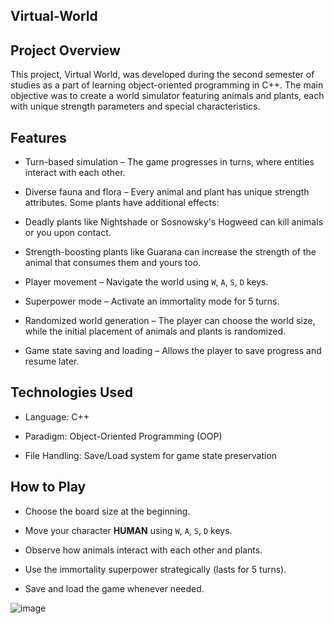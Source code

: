 ## Virtual-World

## Project Overview

This project, Virtual World, was developed during the second semester of studies as a part of learning object-oriented programming in C++. The main objective was to create a world simulator featuring animals and plants, each with unique strength parameters and special characteristics.

## Features

- Turn-based simulation – The game progresses in turns, where entities interact with each other.

- Diverse fauna and flora – Every animal and plant has unique strength attributes. Some plants have additional effects:

- Deadly plants like Nightshade or Sosnowsky's Hogweed can kill animals or you upon contact.

- Strength-boosting plants like Guarana can increase the strength of the animal that consumes them and yours too.

- Player movement – Navigate the world using `W`, `A`, `S`, `D` keys.

- Superpower mode – Activate an immortality mode for 5 turns.

- Randomized world generation – The player can choose the world size, while the initial placement of animals and plants is randomized.

- Game state saving and loading – Allows the player to save progress and resume later.

## Technologies Used

- Language: C++

- Paradigm: Object-Oriented Programming (OOP)

- File Handling: Save/Load system for game state preservation

## How to Play

- Choose the board size at the beginning.

- Move your character **HUMAN** using `W`, `A`, `S`, `D` keys.

- Observe how animals interact with each other and plants.

- Use the immortality superpower strategically (lasts for 5 turns).

- Save and load the game whenever needed.


![image](https://github.com/user-attachments/assets/416e872e-aae2-4cfc-ab47-f0e6a061190a)
